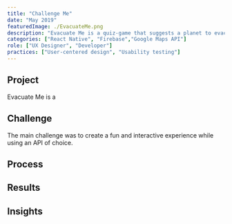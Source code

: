```yaml
---
title: "Challenge Me"
date: "May 2019"
featuredImage: ./EvacuateMe.png
description: "Evacuate Me is a quiz-game that suggests a planet to evacuate to based on user input"
categories: ["React Native", "Firebase","Google Maps API"]
role: ["UX Designer", "Developer"]
practices: ["User-centered design", "Usability testing"]
---
```


## Project
Evacuate Me is a 
## Challenge
The main challenge was to create a fun and interactive experience while using an API of choice. 
## Process
## Results 
## Insights


